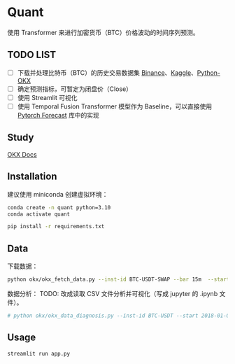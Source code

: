 # Quant

使用 Transformer 来进行加密货币（BTC）价格波动的时间序列预测。

## TODO LIST

- [ ] 下载并处理比特币（BTC）的历史交易数据集 [Binance](https://data.binance.vision/?prefix=data/)、[Kaggle](https://www.kaggle.com/code/alibulut1/bitcoin-price-prediction-with-using-lstm/notebook?select=BTC-2017min.csv)、[Python-OKX](https://pypi.org/project/python-okx/)
- [ ] 确定预测指标，可暂定为闭盘价（Close）
- [ ] 使用 Streamlit 可视化
- [ ] 使用 Temporal Fusion Transformer 模型作为 Baseline，可以直接使用 [Pytorch Forecast](https://github.com/sktime/pytorch-forecasting?tab=readme-ov-file) 库中的实现

## Study

[OKX Docs](https://www.okx.com/docs-v5/zh/#overview)

## Installation

建议使用 miniconda 创建虚拟环境：

```bash
conda create -n quant python=3.10
conda activate quant
```

```bash
pip install -r requirements.txt
```

## Data

下载数据：

```bash
python okx/okx_fetch_data.py --inst-id BTC-USDT-SWAP --bar 15m  --start "2025-10-27" --end "2025-10-28" --outfile data/btc_swap_15m_20251027_20251028.csv
```

数据分析：
TODO: 改成读取 CSV 文件分析并可视化（写成 jupyter 的 .ipynb 文件）。

```bash
# python okx/okx_data_diagnosis.py --inst-id BTC-USDT --start 2018-01-01 --bar 1H
```

## Usage

```bash
streamlit run app.py
```
